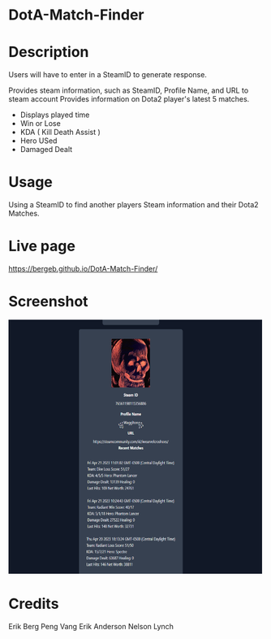 # DotA-Match-Finder

# Description 

Users will have to enter in a SteamID to generate response.

Provides steam information, such as SteamID, Profile Name, and URL to steam account
Provides information on Dota2 player's latest 5 matches.
- Displays played time
- Win or Lose
- KDA ( Kill Death Assist ) 
- Hero USed
- Damaged Dealt

# Usage 
Using a SteamID to find another players Steam information and their Dota2 Matches. 

# Live page
https://bergeb.github.io/DotA-Match-Finder/

# Screenshot

<img src="./assets/image/screenshot.png" width="500" height="500"> 

# Credits
Erik Berg
Peng Vang
Erik Anderson
Nelson Lynch

